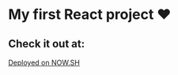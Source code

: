 # My first React project ♥

## Check it out at:

[Deployed on NOW.SH](https://meliapisearch.now.sh/)
